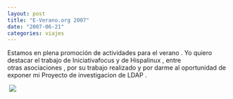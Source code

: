 ```yaml
---
layout: post
title: "E-Verano.org 2007"
date: "2007-06-21"
categories: viajes
---
```


Estamos en plena promoción de actividades para el verano . Yo quiero destacar el trabajo de Iniciativafocus y de Hispalinux , entre otras asociaciones , por su trabajo realizado y por darme al oportunidad de exponer mi Proyecto de investigacion de LDAP . 

 ![](images/banner_eVerano_500x64.gif)

